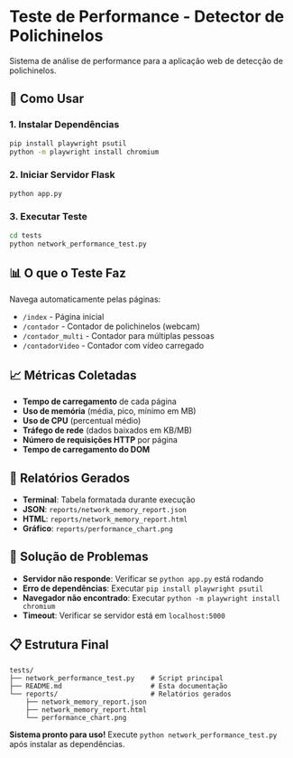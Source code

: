 # Teste de Performance - Detector de Polichinelos

Sistema de análise de performance para a aplicação web de detecção de polichinelos.

## 🚀 Como Usar

### 1. Instalar Dependências
```bash
pip install playwright psutil
python -m playwright install chromium
```

### 2. Iniciar Servidor Flask
```bash
python app.py
```

### 3. Executar Teste
```bash
cd tests
python network_performance_test.py
```

## 📊 O que o Teste Faz

Navega automaticamente pelas páginas:
- `/index` - Página inicial
- `/contador` - Contador de polichinelos (webcam)
- `/contador_multi` - Contador para múltiplas pessoas
- `/contadorVideo` - Contador com vídeo carregado

## 📈 Métricas Coletadas

- **Tempo de carregamento** de cada página
- **Uso de memória** (média, pico, mínimo em MB)
- **Uso de CPU** (percentual médio)
- **Tráfego de rede** (dados baixados em KB/MB)
- **Número de requisições HTTP** por página
- **Tempo de carregamento do DOM**

## 📁 Relatórios Gerados

- **Terminal**: Tabela formatada durante execução
- **JSON**: `reports/network_memory_report.json`
- **HTML**: `reports/network_memory_report.html`
- **Gráfico**: `reports/performance_chart.png`

## 🔧 Solução de Problemas

- **Servidor não responde**: Verificar se `python app.py` está rodando
- **Erro de dependências**: Executar `pip install playwright psutil`
- **Navegador não encontrado**: Executar `python -m playwright install chromium`
- **Timeout**: Verificar se servidor está em `localhost:5000`

## 📋 Estrutura Final

```
tests/
├── network_performance_test.py    # Script principal
├── README.md                      # Esta documentação
└── reports/                       # Relatórios gerados
    ├── network_memory_report.json
    ├── network_memory_report.html
    └── performance_chart.png
```

**Sistema pronto para uso!** Execute `python network_performance_test.py` após instalar as dependências.